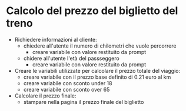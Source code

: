 # Calcolo del prezzo del biglietto del treno

- Richiedere informazioni al cliente:
    - chiedere all'utente il numero di chilometri che vuole percorrere
        - creare variabile con valore restituito da prompt
    - chidere all'utente l'età del passseggero
        - creare variabile con valore restituito da prompt
- Creare le variabili utilizzate per calcolare il prezzo totale del viaggio:
    - creare variabile con il prezzo base definito di 0.21 euro al km
    - creare variabile con sconto under 18
    - creare variabile con sconto over 65
- Calcolare il prezzo finale:
    - stampare nella pagina il prezzo finale del biglietto